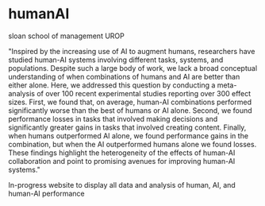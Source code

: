 # humanAI
sloan school of management UROP

"Inspired by the increasing use of AI to augment humans, researchers have studied human-AI systems involving different tasks, systems, and populations. Despite such a large body of work, we lack a broad conceptual understanding of when combinations of humans and AI are better than either alone. Here, we addressed this question by conducting a meta-analysis of over 100 recent experimental studies reporting over 300 effect sizes. First, we found that, on average, human-AI combinations performed significantly worse than the best of humans or AI alone. Second, we found performance losses in tasks that involved making decisions and significantly greater gains in tasks that involved creating content. Finally, when humans outperformed AI alone, we found performance gains in the combination, but when the AI outperformed humans alone we found losses. These findings highlight the heterogeneity of the effects of human-AI collaboration and point to promising avenues for improving human-AI systems." 

In-progress website to display all data and analysis of human, AI, and human-AI performance  
